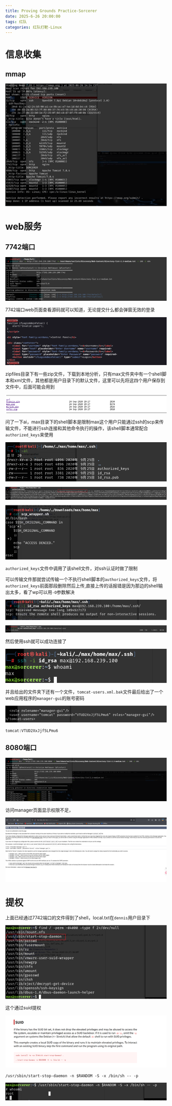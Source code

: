 ```yaml
---
title: Proving Grounds Practice-Sorcerer
date: 2025-6-26 20:00:00
tags: 红队
categories: 红队打靶-Linux
---
```


# 信息收集

## mmap

![image-20250626142754485](./Sorcerer/image-20250626142754485.png)

# web服务

## 7742端口

![image-20250626152207833](./Sorcerer/image-20250626152207833.png)

7742端口web页面查看源码就可以知道，无论提交什么都会弹窗无效的登录

![image-20250626152329066](./Sorcerer/image-20250626152329066.png)

zipfiles目录下有一些zip文件，下载到本地分析，只有max文件夹中有一个shell脚本和xml文件，其他都是用户目录下的默认文件，这里可以先将这四个用户保存到文件中，后面可能会用到

![image-20250626152341070](./Sorcerer/image-20250626152341070.png)

问了一下ai，max目录下的shell脚本是限制max这个用户只能通过ssh的scp来传输文件，不能进行ssh连接和其他命令执行的操作，该shell脚本通常配合`authorized_keys`来使用

![image-20250626152521319](./Sorcerer/image-20250626152521319.png)

![image-20250626155632806](./Sorcerer/image-20250626155632806.png)

![image-20250626152530644](./Sorcerer/image-20250626152530644.png)

`authorized_keys`文件中调用了该shell文件，对ssh认证时做了限制

可以传输文件那就尝试传输一个不执行shell脚本的`authorized_keys`文件，将`authorized_keys`前面那段删除然后上传,直接上传的话报错是因为那边的shell输出太多，看了wp可以用`-O`参数解决

![image-20250626161740948](./Sorcerer/image-20250626161740948.png)

![image-20250626161736719](./Sorcerer/image-20250626161736719.png)

然后使用ssh就可以成功连接了

![image-20250626162007513](./Sorcerer/image-20250626162007513.png)



并且给出的文件夹下还有一个文件，`tomcat-users.xml.bak`文件最后给出了一个web应用程序的`manager-gui`的账号密码

![image-20250626152713284](./Sorcerer/image-20250626152713284.png)

```
tomcat:VTUD2XxJjf5LPmu6
```

## 8080端口

![image-20250626153056517](./Sorcerer/image-20250626153056517.png)

访问manager页面显示权限不足，

![image-20250626153134377](./Sorcerer/image-20250626153134377.png)

# 提权

上面已经通过7742端口的文件得到了shell，local.txt在`dennis`用户目录下

![image-20250626170212720](./Sorcerer/image-20250626170212720.png)

这个通过suid提权

![image-20250626170227145](./Sorcerer/image-20250626170227145.png)

```
/usr/sbin/start-stop-daemon -n $RANDOM -S -x /bin/sh -- -p
```

![image-20250626170605808](./Sorcerer/image-20250626170605808.png)